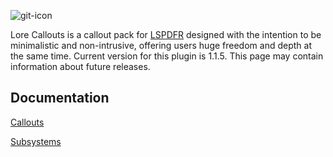 ![git-icon](https://user-images.githubusercontent.com/88987864/211147151-0f4b2460-1c86-461b-8ddc-26b8147419db.png)

Lore Callouts is a callout pack for [LSPDFR](https://www.lcpdfr.com/lspdfr/index/) designed with the intention to be minimalistic and non-intrusive, offering users huge freedom and depth at the same time. Current version for this plugin is 1.1.5. This page may contain information about future releases.

## Documentation

[Callouts](https://github.com/ZPhDevs/Lore-Callouts/wiki/Callouts/)

[Subsystems](https://github.com/ZPhDevs/Lore-Callouts/wiki/Subsystems/)
